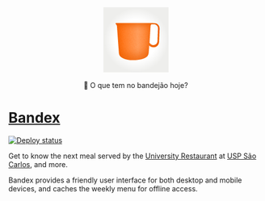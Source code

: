 <p align="center">
  <a href="https://bandex.rbrd.in/">
    <img alt="Bandex" src="public/apple-touch-icon.png" width="129" />
  </a>
</p>

<p align="center">🍴 O que tem no bandejão hoje?</p>

# [Bandex](https://bandex.rbrd.in)

[![Deploy status](https://img.shields.io/netlify/dfe440ac-8dff-490d-9074-ae1ebf12f309?label=deploy)](https://app.netlify.com/sites/bandex/deploys)

Get to know the next meal served by the [University Restaurant](https://www.puspsc.usp.br/cardapio/) at [USP São Carlos](https://www.saocarlos.usp.br/), and more.

Bandex provides a friendly user interface for both desktop and mobile devices, and caches the weekly menu for offline access.
